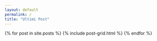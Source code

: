 ```yaml
---
layout: default
permalink: /
title: "Ultimi Post"
---
```


<div class="tiles">
{% for post in site.posts %}
	{% include post-grid.html %}
{% endfor %}
</div><!-- /.tiles -->
